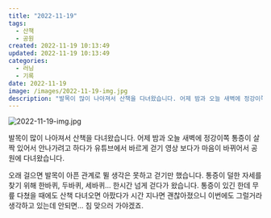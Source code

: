 ```yaml
---
title: "2022-11-19"
tags:
  - 산책
  - 공원
created: 2022-11-19 10:13:49
updated: 2022-11-19 10:13:49
categories:
  - 러닝
  - 기록
date: 2022-11-19
image: /images/2022-11-19-img.jpg
description: "발목이 많이 나아져서 산책을 다녀왔습니다. 어제 밤과 오늘 새벽에 정강이쪽 통증이 살짝 있어서 안나가려고 하다가 유튜브에서 바르게 걷기 영상 보다가 마음이 바뀌어서 공원에 다녀왔습니다. 오래 걸으면 발목이 아픈 관계로 뛸 생각은 못하고 걷기만 했습니다. 통증이 덜한 자세를 찾기 위해 한"
---
```


![2022-11-19-img.jpg](/images/2022-11-19-img.jpg)
 
 

발목이 많이 나아져서 산책을 다녀왔습니다. 어제 밤과 오늘 새벽에 정강이쪽 통증이 살짝 있어서 안나가려고 하다가 유튜브에서 바르게 걷기 영상 보다가 마음이 바뀌어서 공원에 다녀왔습니다.

오래 걸으면 발목이 아픈 관계로 뛸 생각은 못하고 걷기만 했습니다. 통증이 덜한 자세를 찾기 위해 한바퀴, 두바퀴, 세바퀴... 한시간 넘게 걷다가 왔습니다. 통증이 있긴 한데 무릎 다쳤을 때에도 산책 다녀오면 아팠다가 시간 지나면 괜찮아졌으니 이번에도 그럴거라 생각하고 있는데 안되면... 침 맞으러 가야겠죠.
